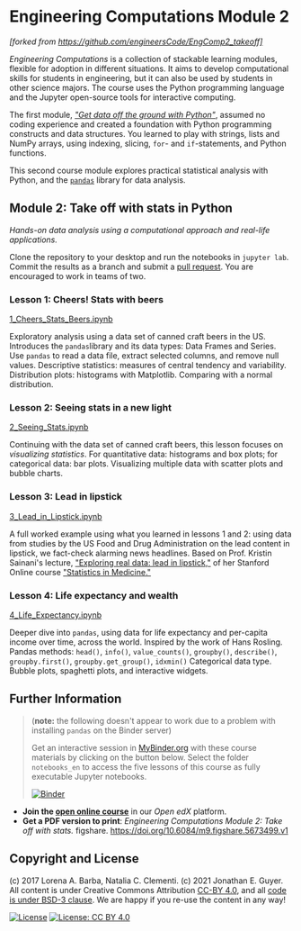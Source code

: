 # Engineering Computations Module 2

*[forked from https://github.com/engineersCode/EngComp2_takeoff]*

_Engineering Computations_ is a collection of stackable learning modules, flexible for adoption in different situations.
It aims to develop computational skills for students in engineering, but it can also be used by students in other science majors.
The course uses the Python programming language and the Jupyter open-source tools for interactive computing.

The first module, [_"Get data off the ground with Python"_](https://github.com/engineersCode/EngComp1_offtheground),
assumed no coding experience and created a foundation with Python programming constructs and data structures.
You learned to play with strings, lists and NumPy arrays, using indexing, slicing, `for`- and `if`-statements, and Python functions.

This second course module explores practical statistical analysis with Python, and the [`pandas`](https://pandas.pydata.org) library for data analysis.

## Module 2: Take off with stats in Python

_Hands-on data analysis using a computational approach and real-life applications._

Clone the repository to your desktop and run the notebooks in `jupyter lab`. Commit the results as a branch and submit a [pull request](https://docs.github.com/en/pull-requests/collaborating-with-pull-requests/proposing-changes-to-your-work-with-pull-requests/about-pull-requests). You are encouraged to work in teams of two.

### Lesson 1: Cheers! Stats with beers

[1_Cheers_Stats_Beers.ipynb](notebooks_en/1_Cheers_Stats_Beers.ipynb)

Exploratory analysis using a data set of canned craft beers in the US. Introduces the `pandas`library and its data types: Data Frames and Series. Use `pandas` to read a data file, extract selected columns, and remove null values. Descriptive statistics: measures of central tendency and variability. Distribution plots: histograms with Matplotlib. Comparing with a normal distribution.

### Lesson 2: Seeing stats in a new light

[2_Seeing_Stats.ipynb](notebooks_en/2_Seeing_Stats.ipynb)

Continuing with the data set of canned craft beers, this lesson focuses on _visualizing statistics_. For quantitative data: histograms and box plots; for categorical data: bar plots. Visualizing multiple data with scatter plots and bubble charts.

### Lesson 3: Lead in lipstick

[3_Lead_in_Lipstick.ipynb](notebooks_en/3_Lead_in_Lipstick.ipynb)

A full worked example using what you learned in lessons 1 and 2: using data from studies by the US Food and Drug Administration on the lead content in lipstick, we fact-check alarming news headlines. Based on Prof. Kristin Sainani's lecture, ["Exploring real data: lead in lipstick,"](https://youtu.be/nlKIT-_b2jU) of her Stanford Online course ["Statistics in Medicine."](https://lagunita.stanford.edu/courses/Medicine/MedStats-SP/SelfPaced/about)

### Lesson 4: Life expectancy and wealth

[4_Life_Expectancy.ipynb](4_Life_Expectancy.ipynb)

Deeper dive into `pandas`, using data for life expectancy and per-capita income over time, across the world. Inspired by the work of Hans Rosling.
Pandas methods: `head()`, `info()`, `value_counts()`, `groupby()`, `describe()`, `groupby.first()`, `groupby.get_group()`, `idxmin()`
Categorical data type.
Bubble plots, spaghetti plots, and interactive widgets.

## Further Information

> (**note:** the following doesn't appear to work due to a problem with installing `pandas` on the Binder server)
>
>Get an interactive session in [MyBinder.org](https://mybinder.org/) with these course materials by clicking on the button below.
> Select the folder `notebooks_en` to access the five lessons of this course as fully executable Jupyter notebooks.
>
> [![Binder](https://mybinder.org/badge_logo.svg)](https://mybinder.org/v2/gh/engineersCode/EngComp2_takeoff/master)


* **Join the [open online course](http://go.gwu.edu/engcomp2)** in our _Open edX_ platform.
* **Get a PDF version to print**: _Engineering Computations Module 2: Take off with stats._ figshare. https://doi.org/10.6084/m9.figshare.5673499.v1

## Copyright and License

(c) 2017 Lorena A. Barba, Natalia C. Clementi. (c) 2021 Jonathan E. Guyer. All content is under Creative Commons Attribution [CC-BY 4.0](https://creativecommons.org/licenses/by/4.0/legalcode.txt), and all [code is under BSD-3 clause](https://github.com/engineersCode/EngComp/blob/master/LICENSE). We are happy if you re-use the content in any way!

[![License](https://img.shields.io/badge/License-BSD%203--Clause-blue.svg)](https://opensource.org/licenses/BSD-3-Clause) [![License: CC BY 4.0](https://img.shields.io/badge/License-CC%20BY%204.0-lightgrey.svg)](https://creativecommons.org/licenses/by/4.0/)
